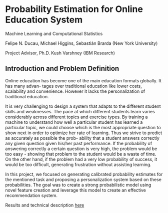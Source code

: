 # Probability Estimation for Online Education System

Machine Learning and Computational Statistics

Felipe N. Ducau, Michael Higgins, Sebastián Brarda (New York University)

Project Advisor, Ph.D. Kush Varshney (IBM Research)

## Introduction and Problem Definition

Online education has become one of the main education formats globally. It has many advan-
tages over traditional education like lower costs, scalability and convenience. However it lacks
the personalization of traditional education.

It is very challenging to design a system that adapts to the different student skills and weaknesses.
The pace at which different students learn varies considerably across different topics and
exercise types. By training a machine to understand how well a particular student has learned a
particular topic, we could choose which is the most appropriate question to show next in order
to optimize her rate of learning. Thus we strive to predict as accurately as possible the prob-
ability that a student answers correctly any given question given his/her past performance. If
the probability of answering correctly a certain question is very high, the problem would be too
easy - showing that problem to the student would be a waste of time. On the other hand, if the
problem had a very low probability of success, it would be too difficult, generating frustration
without assisting learning.

In this project, we focused on generating calibrated probability estimates for the mentioned
task and proposing a personalization system based on these probabilities. The goal was to create
a strong probabilistic model using novel feature creation and leverage this model to create an
effective recommendation system.

Results and technical description [here](/DS-GA-1003_Final_Project.pdf)

